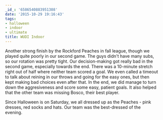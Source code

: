 ```yaml
---
_id_: '6586540883951308'
date: '2015-10-29 19:16:43'
tags:
- halloween
- indoor
- ultimate
title: WUDI Indoor
---
```


Another strong finish by the Rockford Peaches in fall league, though we played quite poorly in our second game. The guys didn't have many
subs, so our rotation was pretty tight. Our decision-making got really bad in the second game, especially towards the end. There was a
10-minute stretch right out of half where neither team scored a goal. We even called a timeout to talk about reining in our throws and going
for the easy ones, but then kept making bad choices even after that. In the end, we did manage to turn down the aggresiveness and score some
easy, patient goals. It also helped that the other team was missing Bosco, their best player.

Since Halloween is on Saturday, we all dressed up as the Peaches - pink dresses, red socks and hats. Our team was the best-dressed of the
evening.
